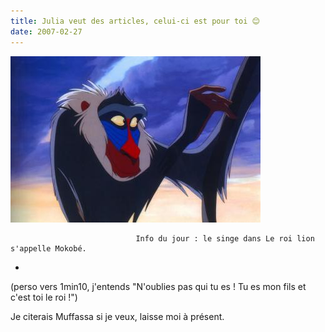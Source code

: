 ```yaml
---
title: Julia veut des articles, celui-ci est pour toi 😊
date: 2007-02-27
---
```


![une image](./img/737033206_small.jpg)


                                Info du jour : le singe dans Le roi lion s'appelle Mokobé.
*
(perso vers 1min10, j'entends "N'oublies pas qui tu es ! Tu es mon fils et c'est toi le roi !")

Je citerais Muffassa si je veux, laisse moi à présent.
            
